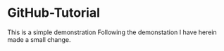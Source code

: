 # GitHub-Tutorial
This is a simple demonstration
Following the demonstation I have herein made a small change. 
